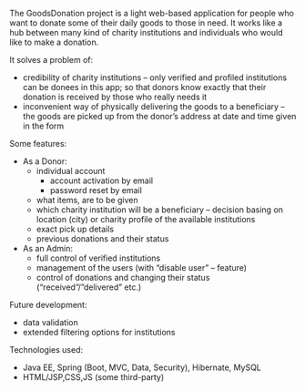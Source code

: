 The GoodsDonation project is a light web-based application for people who want to donate some of their daily goods to those in need.
It works like a hub between many kind of charity institutions and individuals who would like to make a donation.

It solves a problem of: 
-	credibility of charity institutions – only verified and profiled institutions can be donees in this app; so that donors know exactly that their donation is received by those who really needs it
-	inconvenient way of physically delivering the goods to a beneficiary – the goods are picked up from the donor’s address at date and time given in the form

Some features:
- As a Donor: 
	- individual account
		- account activation by email
		- password reset by email
  - what items, are to be given
  - which charity institution will be a beneficiary – decision basing on location (city) or charity profile of the available institutions
  - exact pick up details
  - previous donations and their status
- As an Admin:
	- full control of verified institutions
	- management of the users (with “disable user” – feature)
	- control of donations and changing their status (“received”/”delivered” etc.)

Future development:
- data validation
- extended filtering options for institutions

Technologies used:
-	Java EE, Spring (Boot, MVC, Data, Security), Hibernate, MySQL
-	HTML/JSP,CSS,JS (some third-party)
